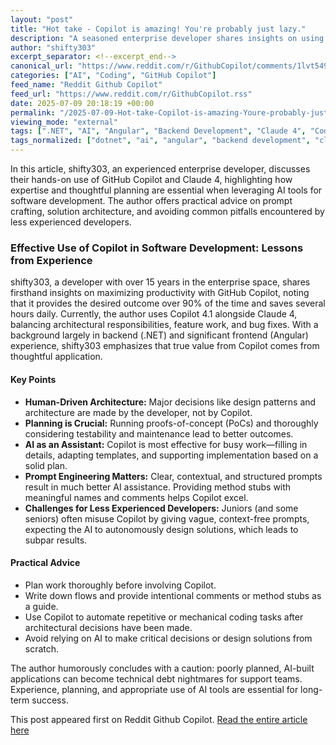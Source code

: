 ```yaml
---
layout: "post"
title: "Hot take - Copilot is amazing! You're probably just lazy."
description: "A seasoned enterprise developer shares insights on using Copilot effectively, emphasizing experience, planning, and proper prompt engineering for optimal results."
author: "shifty303"
excerpt_separator: <!--excerpt_end-->
canonical_url: "https://www.reddit.com/r/GithubCopilot/comments/1lvt549/hot_take_copilot_is_amazing_youre_probably_just/"
categories: ["AI", "Coding", "GitHub Copilot"]
feed_name: "Reddit Github Copilot"
feed_url: "https://www.reddit.com/r/GithubCopilot.rss"
date: 2025-07-09 20:18:19 +00:00
permalink: "/2025-07-09-Hot-take-Copilot-is-amazing-Youre-probably-just-lazy.html"
viewing_mode: "external"
tags: [".NET", "AI", "Angular", "Backend Development", "Claude 4", "Coding", "Community", "Enterprise Software", "Frontend Development", "GitHub Copilot", "Junior Developers", "Prompt Engineering", "Software Maintenance", "Solution Architecture", "Testability"]
tags_normalized: ["dotnet", "ai", "angular", "backend development", "claude 4", "coding", "community", "enterprise software", "frontend development", "github copilot", "junior developers", "prompt engineering", "software maintenance", "solution architecture", "testability"]
---
```


In this article, shifty303, an experienced enterprise developer, discusses their hands-on use of GitHub Copilot and Claude 4, highlighting how expertise and thoughtful planning are essential when leveraging AI tools for software development. The author offers practical advice on prompt crafting, solution architecture, and avoiding common pitfalls encountered by less experienced developers.<!--excerpt_end-->

### Effective Use of Copilot in Software Development: Lessons from Experience

shifty303, a developer with over 15 years in the enterprise space, shares firsthand insights on maximizing productivity with GitHub Copilot, noting that it provides the desired outcome over 90% of the time and saves several hours daily. Currently, the author uses Copilot 4.1 alongside Claude 4, balancing architectural responsibilities, feature work, and bug fixes. With a background largely in backend (.NET) and significant frontend (Angular) experience, shifty303 emphasizes that true value from Copilot comes from thoughtful application.

#### Key Points

- **Human-Driven Architecture:** Major decisions like design patterns and architecture are made by the developer, not by Copilot.
- **Planning is Crucial:** Running proofs-of-concept (PoCs) and thoroughly considering testability and maintenance lead to better outcomes.
- **AI as an Assistant:** Copilot is most effective for busy work—filling in details, adapting templates, and supporting implementation based on a solid plan.
- **Prompt Engineering Matters:** Clear, contextual, and structured prompts result in much better AI assistance. Providing method stubs with meaningful names and comments helps Copilot excel.
- **Challenges for Less Experienced Developers:** Juniors (and some seniors) often misuse Copilot by giving vague, context-free prompts, expecting the AI to autonomously design solutions, which leads to subpar results.

#### Practical Advice

- Plan work thoroughly before involving Copilot.
- Write down flows and provide intentional comments or method stubs as a guide.
- Use Copilot to automate repetitive or mechanical coding tasks after architectural decisions have been made.
- Avoid relying on AI to make critical decisions or design solutions from scratch.

The author humorously concludes with a caution: poorly planned, AI-built applications can become technical debt nightmares for support teams. Experience, planning, and appropriate use of AI tools are essential for long-term success.

This post appeared first on Reddit Github Copilot. [Read the entire article here](https://www.reddit.com/r/GithubCopilot/comments/1lvt549/hot_take_copilot_is_amazing_youre_probably_just/)
